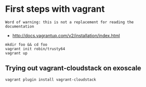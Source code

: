 # First steps with vagrant

```
Word of warning: this is not a replacement for reading the
documentation
```

- http://docs.vagrantup.com/v2/installation/index.html

```
mkdir foo && cd foo
vagrant init robin/trusty64
vagrant up
```

## Trying out vagrant-cloudstack on exoscale

```
vagrant plugin install vagrant-cloudstack
```

